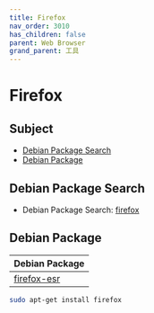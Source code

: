 ```yaml
---
title: Firefox
nav_order: 3010
has_children: false
parent: Web Browser
grand_parent: 工具
---
```



# Firefox


## Subject

* [Debian Package Search](#debian-package-search)
* [Debian Package](#debian-package)



## Debian Package Search

* Debian Package Search: [firefox](https://packages.debian.org/search?searchon=names&keywords=firefox)


## Debian Package

| Debian Package |
| --- |
| [firefox-esr](https://packages.debian.org/stable/firefox) |

``` sh
sudo apt-get install firefox
```
